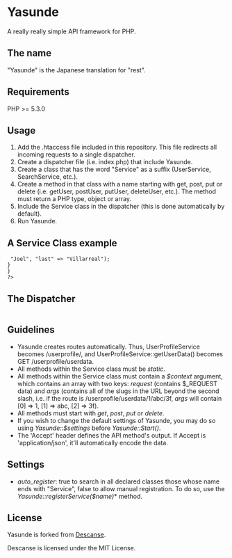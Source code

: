 Yasunde
========

A really really simple API framework for PHP.

## The name

"Yasunde" is the Japanese translation for "rest".

## Requirements

PHP >= 5.3.0

## Usage

1. Add the .htaccess file included in this repository. This file redirects all incoming requests to a single dispatcher.
2. Create a dispatcher file (i.e. index.php) that include Yasunde.
3. Create a class that has the word "Service" as a suffix (UserService, SearchService, etc.).
4. Create a method in that class with a name starting with get, post, put or delete (i.e. getUser, postUser, putUser, deleteUser, etc.). The method must return a PHP type, object or array.
5. Include the Service class in the dispatcher (this is done automatically by default).
6. Run Yasunde.

## A Service Class example

<code><pre><?php
// user.php
class UserService {
  public static function getName($context) {
    return array("first" => "Joel", "last" => "Villarreal");
  }
}
?>
</pre></code>

## The Dispatcher

<code><pre><?php
require "yasunde.php";
require "user.php";
Yasunde::Start();
?></pre></code>

## Guidelines

- Yasunde creates routes automatically. Thus, UserProfileService becomes /userprofile/, and UserProfileService::getUserData() becomes GET /userprofile/userdata.
- All methods within the Service class must be *static*.
- All methods within the Service class must contain a *$context* argument, which contains an array with two keys: *request* (contains $_REQUEST data) and *args* (contains all of the slugs in the URL beyond the second slash, i.e. if the route is /userprofile/userdata/1/abc/3f, *args* will contain [0] => 1, [1] => abc, [2] => 3f).
- All methods must start with *get*, *post*, *put* or *delete*.
- If you wish to change the default settings of Yasunde, you may do so using *Yasunde::$settings* before *Yasunde::Start()*.
- The 'Accept' header defines the API method's output. If Accept is 'application/json', it'll automatically encode the data.

## Settings

- *auto_register*: true to search in all declared classes those whose name ends with "Service", false to allow manual registration. To do so, use the *Yasunde::registerService($name)** method.

## License
Yasunde is forked from [Descanse](https://github.com/joelalejandro/Descanse).

Descanse is licensed under the MIT License.

